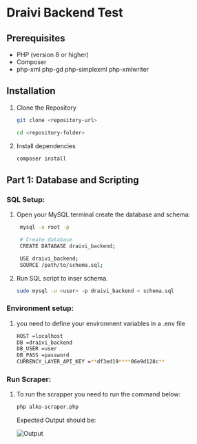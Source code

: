 # Draivi Backend Test

## Prerequisites

- PHP (version 8 or higher)
- Composer
- php-xml php-gd php-simplexml php-xmlwriter

## Installation

1. Clone the Repository

   ```bash
   git clone <repository-url>

   cd <repository-folder>
   ```
2. Install dependencies
    ```bash
   composer install
   ```


## Part 1: Database and Scripting



### SQL Setup:
1. Open your MySQL terminal create the database and schema:

   ```bash
    mysql -u root -p

    # Create database
    CREATE DATABASE draivi_backend;

    USE draivi_backend;
    SOURCE /path/to/schema.sql;
    ```
2. Run SQL script to inser schema.
    ```bash
    sudo mysql -u <user> -p draivi_backend < schema.sql
    ```
### Environment setup:

1. you need to define your environment variables in a .env file

    ```bash
    HOST =localhost
    DB =draivi_backend
    DB_USER =user  
    DB_PASS =password
    CURRENCY_LAYER_API_KEY =**df3ed19****06e9d128c**
    ```
### Run Scraper:

1. To run the scrapper you need to run the command below:

    ```bash
    php alko-scraper.php
    ```
    Expected Output should be:

    ![Output](images/scrapper-output.png)